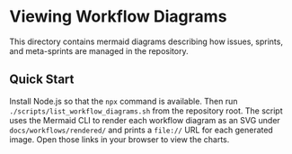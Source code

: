# Viewing Workflow Diagrams

This directory contains mermaid diagrams describing how issues,
sprints, and meta-sprints are managed in the repository.

## Quick Start

Install Node.js so that the `npx` command is available. Then run
`./scripts/list_workflow_diagrams.sh` from the repository root. The
script uses the Mermaid CLI to render each workflow diagram as an SVG
under `docs/workflows/rendered/` and prints a `file://` URL for each
generated image. Open those links in your browser to view the charts.
